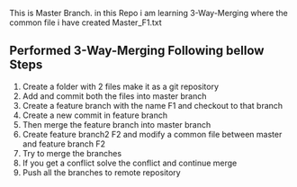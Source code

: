 This is Master Branch.
in this Repo i am learning 3-Way-Merging 
where the common file i have created    Master_F1.txt



Performed 3-Way-Merging Following bellow Steps
----------------------------------------------
1. Create a folder with 2 files make it as a git repository 
2. Add and commit both the files into master branch 
3. Create a feature branch with the name F1 and checkout to that branch
4. Create a new commit in feature branch
5. Then merge the feature branch into master branch
6. Create feature branch2 F2 and modify a common file between master and feature branch F2
7. Try to merge the branches 
8. If you get a conflict solve the conflict and continue merge 
9. Push all the branches to remote repository 
